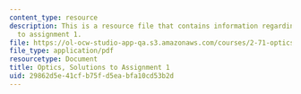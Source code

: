 ```yaml
---
content_type: resource
description: This is a resource file that contains information regarding optics, solutions
  to assignment 1.
file: https://ol-ocw-studio-app-qa.s3.amazonaws.com/courses/2-71-optics-spring-2014/29862d5e41cfb75fd5eabfa10cd53b2d_MIT2_71S14_HW_1_sols.pdf
file_type: application/pdf
resourcetype: Document
title: Optics, Solutions to Assignment 1
uid: 29862d5e-41cf-b75f-d5ea-bfa10cd53b2d
---
```


